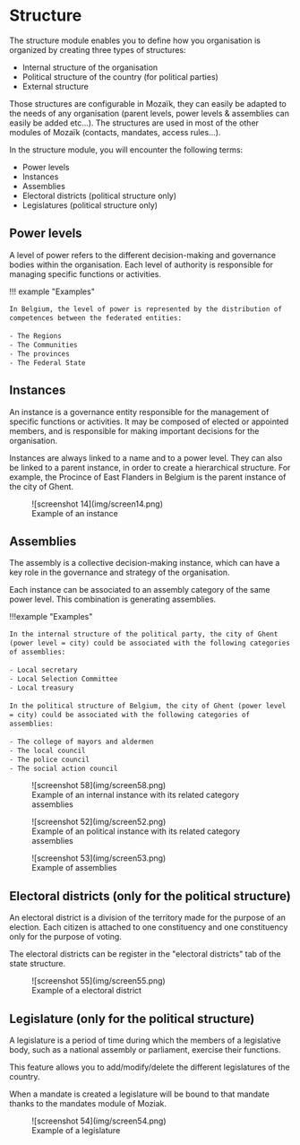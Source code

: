 # Structure

The structure module enables you to define how you organisation is organized by creating three types of structures:

- Internal structure of the organisation
- Political structure of the country (for political parties)
- External structure

Those structures are configurable in Mozaïk, they can easily be adapted to the needs of any organisation (parent levels, power levels & assemblies can easily be added etc...). The structures are used in most of the other modules of Mozaïk (contacts, mandates, access rules...).

In the structure module, you will encounter the following terms: 

- Power levels
- Instances
- Assemblies
- Electoral districts (political structure only)
- Legislatures (political structure only)

## Power levels

A level of power refers to the different decision-making and governance bodies within the organisation. Each level of authority is responsible for managing specific functions or activities.

!!! example "Examples"

    In Belgium, the level of power is represented by the distribution of competences between the federated entities:

    - The Regions
    - The Communities
    - The provinces
    - The Federal State

## Instances

An instance is a governance entity responsible for the management of specific functions or activities. It may be composed of elected or appointed members, and is responsible for making important decisions for the organisation.

Instances are always linked to a name and to a power level. They can also be linked to a parent instance, in order to create a hierarchical structure. For example, the Procince of East Flanders in Belgium is the parent instance of the city of Ghent.

<figure markdown>
![screenshot 14](img/screen14.png)
<figcaption>Example of an instance</figcaption>
</figure>

## Assemblies

The assembly is a collective decision-making instance, which can have a key role in the governance and strategy of the organisation.

Each instance can be associated to an assembly category of the same power level. This combination is generating assemblies.

!!!example "Examples"

    In the internal structure of the political party, the city of Ghent (power level = city) could be associated with the following categories of assemblies:

    - Local secretary
    - Local Selection Committee
    - Local treasury

    In the political structure of Belgium, the city of Ghent (power level = city) could be associated with the following categories of assemblies:

    - The college of mayors and aldermen 
    - The local council
    - The police council
    - The social action council

<figure markdown>
![screenshot 58](img/screen58.png)
<figcaption>Example of an internal instance with its related category assemblies</figcaption>
</figure>

<figure markdown>
![screenshot 52](img/screen52.png)
<figcaption>Example of an political instance with its related category assemblies</figcaption>
</figure>

<figure markdown>
![screenshot 53](img/screen53.png)
<figcaption>Example of assemblies</figcaption>
</figure>

## Electoral districts (only for the political structure)

An electoral district is a division of the territory made for the purpose of an election. Each citizen is attached to one constituency and one constituency only for the purpose of voting.

The electoral districts can be register in the "electoral districts" tab of the state structure.

<figure markdown>
![screenshot 55](img/screen55.png)
<figcaption>Example of a electoral district</figcaption>
</figure>

## Legislature (only for the political structure)

A legislature is a period of time during which the members of a legislative body, such as a national assembly or parliament, exercise their functions.

This feature allows you to add/modify/delete the different legislatures of the country.

When a mandate is created a legislature will be bound to that mandate thanks to the mandates module of Moziak. 

<figure markdown>
![screenshot 54](img/screen54.png)
<figcaption>Example of a legislature</figcaption>
</figure>